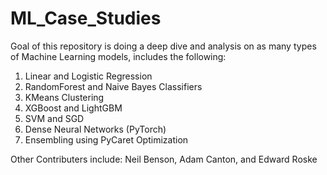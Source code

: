 # ML_Case_Studies

Goal of this repository is doing a deep dive and analysis on as many types of Machine Learning models, includes the following:
1. Linear and Logistic Regression
2. RandomForest and Naive Bayes Classifiers
3. KMeans Clustering
4. XGBoost and LightGBM
5. SVM and SGD
6. Dense Neural Networks (PyTorch)
7. Ensembling using PyCaret Optimization

Other Contributers include:
Neil Benson, Adam Canton, and Edward Roske
